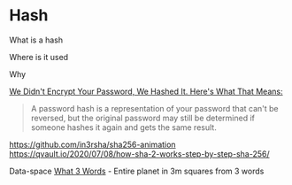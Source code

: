 Hash
====

What is a hash

Where is it used

Why

[We Didn't Encrypt Your Password, We Hashed It. Here's What That Means:](https://www.troyhunt.com/we-didnt-encrypt-your-password-we-hashed-it-heres-what-that-means/)
> A password hash is a representation of your password that can't be reversed, but the original password may still be determined if someone hashes it again and gets the same result.

https://github.com/in3rsha/sha256-animation
https://qvault.io/2020/07/08/how-sha-2-works-step-by-step-sha-256/


Data-space
[What 3 Words](https://what3words.com/) - Entire planet in 3m squares from 3 words
